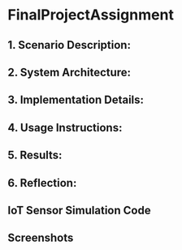 # FinalProjectAssignment

<!-- Repo:
https://github.com/degu0055/FinalProjectAssignment -->

## 1. Scenario Description:
<!-- Provide an overview of the Rideau Canal Skateway monitoring scenario and explain the problem your solution addresses. -->

## 2. System Architecture:
<!-- Include a clear diagram illustrating the data flow:
- IoT sensors pushing simulated data to Azure IoT Hub.
- Azure Stream Analytics processing the incoming data.
- Processed data being stored in Azure Blob Storage. -->

## 3. Implementation Details:
<!-- IoT Sensor Simulation:
- Describe how the simulated IoT sensors generate and send data to Azure IoT Hub.
- Include the structure of the JSON payload and any scripts or applications used. 

Azure IoT Hub Configuration:
 - Explain the configuration steps for setting up the IoT Hub, including endpoints and message routing.

Azure Stream Analytics Job:
 - Describe the job configuration, including input sources, query logic, and output destinations.
- Provide sample queries used for data processing. 

Azure Blob Storage:
- Explain how the processed data is organized in Blob Storage (e.g., folder structure, file naming convention).
- Specify the formats of stored data (JSON/CSV). -->

## 4. Usage Instructions:
<!-- Running the IoT Sensor Simulation:
- Provide step-by-step instructions for running the simulation script or application. 

Configuring Azure Services:
- Describe how to set up and run the IoT Hub and Stream Analytics job. 

Accessing Stored Data:
- Include steps to locate and view the processed data in Azure Blob Storage. -->

## 5. Results:
<!-- Highlight key findings, such as:
- Aggregated data outputs (e.g., average ice thickness).

Include references to sample output files stored in Blob Storage. -->

## 6. Reflection:
<!-- Discuss any challenges faced during implementation and how they were addressed. -->

## IoT Sensor Simulation Code
<!-- Include the script or application used to simulate the IoT sensors. The code should:
- Be included in the repository under a directory such as sensor-simulation/.
- Be well-documented with comments and clear instructions for running. -->

## Screenshots
<!-- Add a directory in the repository named screenshots/ containing:
- Azure IoT Hub configuration screenshots.
- Azure Stream Analytics job settings and queries.
- Azure Blob Storage screenshots showing stored output files (processed data). -->